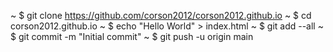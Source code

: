 ~ $ git clone https://github.com/corson2012/corson2012.github.io
~ $ cd corson2012.github.io
~ $ echo "Hello World" > index.html
~ $ git add --all
~ $ git commit -m "Initial commit"
~ $ git push -u origin main
